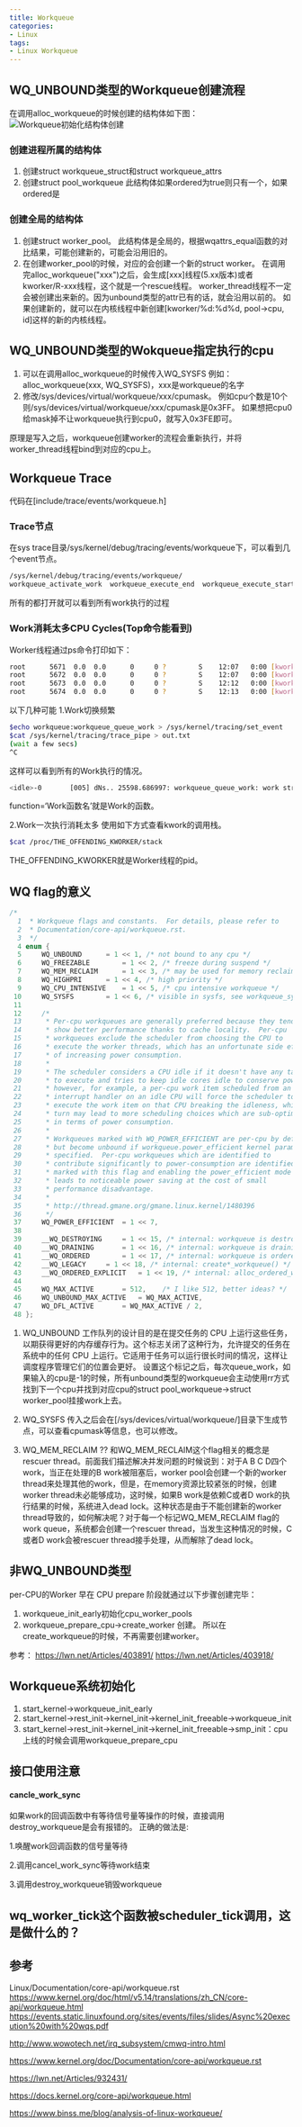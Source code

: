 ```yaml
---
title: Workqueue
categories: 
- Linux
tags:
- Linux Workqueue
---
```


## WQ_UNBOUND类型的Workqueue创建流程
在调用alloc_workqueue的时候创建的结构体如下图：
![Workqueue初始化结构体创建](/images/Workqueue/Workqueue创建流程.drawio.svg)

### 创建进程所属的结构体
1. 创建struct workqueue_struct和struct workqueue_attrs
2. 创建struct pool_workqueue
    此结构体如果ordered为true则只有一个，如果ordered是

### 创建全局的结构体
1. 创建struct worker_pool。
    此结构体是全局的，根据wqattrs_equal函数的对比结果，可能创建新的，可能会沿用旧的。
2. 在创建worker_pool的时候，对应的会创建一个新的struct worker。
    在调用完alloc_workqueue("xxx")之后，会生成[xxx]线程(5.xx版本)或者kworker/R-xxx线程，这个就是一个rescue线程。
    worker_thread线程不一定会被创建出来新的。因为unbound类型的attr已有的话，就会沿用以前的。
    如果创建新的，就可以在内核线程中新创建[kworker/%d:%d%d, pool->cpu, id]这样的新的内核线程。

## WQ_UNBOUND类型的Wokqueue指定执行的cpu
1. 可以在调用alloc_workqueue的时候传入WQ_SYSFS
    例如：alloc_workqueue(xxx, WQ_SYSFS)，xxx是workqueue的名字
2. 修改/sys/devices/virtual/workqueue/xxx/cpumask。
    例如cpu个数是10个则/sys/devices/virtual/workqueue/xxx/cpumask是0x3FF。
    如果想把cpu0给mask掉不让workqueue执行到cpu0，就写入0x3FE即可。

原理是写入之后，workqueue创建worker的流程会重新执行，并将worker_thread线程bind到对应的cpu上。

## Workqueue Trace
代码在[include/trace/events/workqueue.h]

### Trace节点
在sys trace目录/sys/kernel/debug/tracing/events/workqueue下，可以看到几个event节点。

```bash
/sys/kernel/debug/tracing/events/workqueue/
workqueue_activate_work  workqueue_execute_end  workqueue_execute_start  workqueue_queue_work
```
所有的都打开就可以看到所有work执行的过程

### Work消耗太多CPU Cycles(Top命令能看到)

Worker线程通过ps命令打印如下：
```bash
root      5671  0.0  0.0      0     0 ?        S    12:07   0:00 [kworker/0:1]
root      5672  0.0  0.0      0     0 ?        S    12:07   0:00 [kworker/1:2]
root      5673  0.0  0.0      0     0 ?        S    12:12   0:00 [kworker/0:0]
root      5674  0.0  0.0      0     0 ?        S    12:13   0:00 [kworker/1:0]
```

以下几种可能
1.Work切换频繁
```bash
$echo workqueue:workqueue_queue_work > /sys/kernel/tracing/set_event
$cat /sys/kernel/tracing/trace_pipe > out.txt                    
(wait a few secs)                                                 
^C
```
这样可以看到所有的Work执行的情况。

```bash
<idle>-0       [005] dNs.. 25598.686997: workqueue_queue_work: work struct=00000000b8691ef7 function=nf_flow_offload_work_gc workqueue=events_power_efficient req_cpu=24 cpu=-1
```
function=‘Work函数名’就是Work的函数。

2.Work一次执行消耗太多
使用如下方式查看kwork的调用栈。
```bash
$cat /proc/THE_OFFENDING_KWORKER/stack
```
THE_OFFENDING_KWORKER就是Worker线程的pid。

## WQ flag的意义
```c
/*
  1  * Workqueue flags and constants.  For details, please refer to
  2  * Documentation/core-api/workqueue.rst.
  3  */
  4 enum {
  5     WQ_UNBOUND      = 1 << 1, /* not bound to any cpu */
  6     WQ_FREEZABLE        = 1 << 2, /* freeze during suspend */
  7     WQ_MEM_RECLAIM      = 1 << 3, /* may be used for memory reclaim */
  8     WQ_HIGHPRI      = 1 << 4, /* high priority */
  9     WQ_CPU_INTENSIVE    = 1 << 5, /* cpu intensive workqueue */
 10     WQ_SYSFS        = 1 << 6, /* visible in sysfs, see workqueue_sysfs_register() */
 11 
 12     /*
 13      * Per-cpu workqueues are generally preferred because they tend to
 14      * show better performance thanks to cache locality.  Per-cpu
 15      * workqueues exclude the scheduler from choosing the CPU to
 16      * execute the worker threads, which has an unfortunate side effect
 17      * of increasing power consumption.
 18      *
 19      * The scheduler considers a CPU idle if it doesn't have any task
 20      * to execute and tries to keep idle cores idle to conserve power;
 21      * however, for example, a per-cpu work item scheduled from an
 22      * interrupt handler on an idle CPU will force the scheduler to
 23      * execute the work item on that CPU breaking the idleness, which in
 24      * turn may lead to more scheduling choices which are sub-optimal
 25      * in terms of power consumption.
 26      *
 27      * Workqueues marked with WQ_POWER_EFFICIENT are per-cpu by default
 28      * but become unbound if workqueue.power_efficient kernel param is
 29      * specified.  Per-cpu workqueues which are identified to
 30      * contribute significantly to power-consumption are identified and
 31      * marked with this flag and enabling the power_efficient mode
 32      * leads to noticeable power saving at the cost of small
 33      * performance disadvantage.
 34      *
 35      * http://thread.gmane.org/gmane.linux.kernel/1480396
 36      */
 37     WQ_POWER_EFFICIENT  = 1 << 7,
 38 
 39     __WQ_DESTROYING     = 1 << 15, /* internal: workqueue is destroying */
 40     __WQ_DRAINING       = 1 << 16, /* internal: workqueue is draining */
 41     __WQ_ORDERED        = 1 << 17, /* internal: workqueue is ordered */
 42     __WQ_LEGACY     = 1 << 18, /* internal: create*_workqueue() */
 43     __WQ_ORDERED_EXPLICIT   = 1 << 19, /* internal: alloc_ordered_workqueue() */
 44 
 45     WQ_MAX_ACTIVE       = 512,    /* I like 512, better ideas? */
 46     WQ_UNBOUND_MAX_ACTIVE   = WQ_MAX_ACTIVE,
 47     WQ_DFL_ACTIVE       = WQ_MAX_ACTIVE / 2,
 48 };
```

1. WQ_UNBOUND
工作队列的设计目的是在提交任务的 CPU 上运行这些任务，以期获得更好的内存缓存行为。这个标志关闭了这种行为，允许提交的任务在系统中的任何 CPU 上运行。它适用于任务可以运行很长时间的情况，这样让调度程序管理它们的位置会更好。
设置这个标记之后，每次queue_work，如果输入的cpu是-1的时候，所有unbound类型的workqueue会主动使用rr方式找到下一个cpu并找到对应cpu的struct pool_workqueue->struct worker_pool挂接work上去。
2. WQ_SYSFS
传入之后会在[/sys/devices/virtual/workqueue/]目录下生成节点，可以查看cpumask等信息，也可以修改。

3. WQ_MEM_RECLAIM
??
和WQ_MEM_RECLAIM这个flag相关的概念是rescuer thread。前面我们描述解决并发问题的时候说到：对于A B C D四个work，当正在处理的B work被阻塞后，worker pool会创建一个新的worker thread来处理其他的work，但是，在memory资源比较紧张的时候，创建worker thread未必能够成功，这时候，如果B work是依赖C或者D work的执行结果的时候，系统进入dead lock。这种状态是由于不能创建新的worker thread导致的，如何解决呢？对于每一个标记WQ_MEM_RECLAIM flag的work queue，系统都会创建一个rescuer thread，当发生这种情况的时候，C或者D work会被rescuer thread接手处理，从而解除了dead lock。

## 非WQ_UNBOUND类型
per-CPU的Worker 早在 CPU prepare 阶段就通过以下步骤创建完毕：
1. workqueue_init_early初始化cpu_worker_pools
2. workqueue_prepare_cpu->create_worker 创建。
所以在create_workqueue的时候，不再需要创建worker。


参考：
https://lwn.net/Articles/403891/
https://lwn.net/Articles/403918/

## Workqueue系统初始化
1. start_kernel->workqueue_init_early
2. start_kernel->rest_init->kernel_init->kernel_init_freeable->workqueue_init
3. start_kernel->rest_init->kernel_init->kernel_init_freeable->smp_init：cpu上线的时候会调用workqueue_prepare_cpu

## 接口使用注意
#### cancle_work_sync
如果work的回调函数中有等待信号量等操作的时候，直接调用destroy_workqueue是会有报错的。
正确的做法是:

1.唤醒work回调函数的信号量等待

2.调用cancel_work_sync等待work结束

3.调用destroy_workqueue销毁workqueue

## wq_worker_tick这个函数被scheduler_tick调用，这是做什么的？

## 参考
Linux/Documentation/core-api/workqueue.rst
https://www.kernel.org/doc/html/v5.14/translations/zh_CN/core-api/workqueue.html
https://events.static.linuxfound.org/sites/events/files/slides/Async%20execution%20with%20wqs.pdf

http://www.wowotech.net/irq_subsystem/cmwq-intro.html


https://www.kernel.org/doc/Documentation/core-api/workqueue.rst

https://lwn.net/Articles/932431/

https://docs.kernel.org/core-api/workqueue.html

https://www.binss.me/blog/analysis-of-linux-workqueue/
